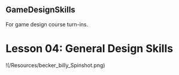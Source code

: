 ## GameDesignSkills
For game design course turn-ins.


# Lesson 04: General Design Skills

!(/Resources/becker_billy_Spinshot.png)
